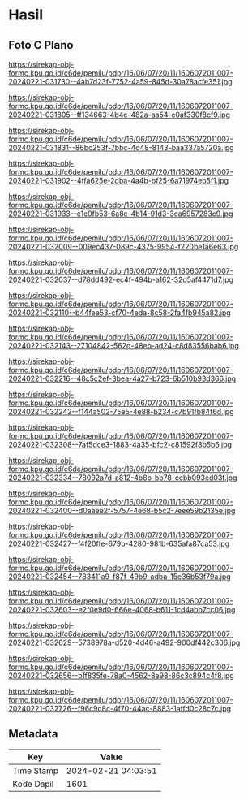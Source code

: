 # Hasil

## Foto C Plano

https://sirekap-obj-formc.kpu.go.id/c6de/pemilu/pdpr/16/06/07/20/11/1606072011007-20240221-031730--4ab7d23f-7752-4a59-845d-30a78acfe351.jpg

https://sirekap-obj-formc.kpu.go.id/c6de/pemilu/pdpr/16/06/07/20/11/1606072011007-20240221-031805--ff134663-4b4c-482a-aa54-c0af330f8cf9.jpg

https://sirekap-obj-formc.kpu.go.id/c6de/pemilu/pdpr/16/06/07/20/11/1606072011007-20240221-031831--86bc253f-7bbc-4d48-8143-baa337a5720a.jpg

https://sirekap-obj-formc.kpu.go.id/c6de/pemilu/pdpr/16/06/07/20/11/1606072011007-20240221-031902--4ffa625e-2dba-4a4b-bf25-6a71974eb5f1.jpg

https://sirekap-obj-formc.kpu.go.id/c6de/pemilu/pdpr/16/06/07/20/11/1606072011007-20240221-031933--e1c0fb53-6a8c-4b14-91d3-3ca6957283c9.jpg

https://sirekap-obj-formc.kpu.go.id/c6de/pemilu/pdpr/16/06/07/20/11/1606072011007-20240221-032009--009ec437-089c-4375-9954-f220be1a6e63.jpg

https://sirekap-obj-formc.kpu.go.id/c6de/pemilu/pdpr/16/06/07/20/11/1606072011007-20240221-032037--d78dd492-ec4f-494b-a162-32d5af4471d7.jpg

https://sirekap-obj-formc.kpu.go.id/c6de/pemilu/pdpr/16/06/07/20/11/1606072011007-20240221-032110--b44fee53-cf70-4eda-8c58-2fa4fb945a82.jpg

https://sirekap-obj-formc.kpu.go.id/c6de/pemilu/pdpr/16/06/07/20/11/1606072011007-20240221-032143--27104842-562d-48eb-ad24-c8d83556bab6.jpg

https://sirekap-obj-formc.kpu.go.id/c6de/pemilu/pdpr/16/06/07/20/11/1606072011007-20240221-032216--48c5c2ef-3bea-4a27-b723-6b510b93d366.jpg

https://sirekap-obj-formc.kpu.go.id/c6de/pemilu/pdpr/16/06/07/20/11/1606072011007-20240221-032242--f144a502-75e5-4e88-b234-c7b91fb84f6d.jpg

https://sirekap-obj-formc.kpu.go.id/c6de/pemilu/pdpr/16/06/07/20/11/1606072011007-20240221-032308--7af5dce3-1883-4a35-bfc2-c81592f8b5b6.jpg

https://sirekap-obj-formc.kpu.go.id/c6de/pemilu/pdpr/16/06/07/20/11/1606072011007-20240221-032334--78092a7d-a812-4b8b-bb78-ccbb093cd03f.jpg

https://sirekap-obj-formc.kpu.go.id/c6de/pemilu/pdpr/16/06/07/20/11/1606072011007-20240221-032400--d0aaee2f-5757-4e68-b5c2-7eee59b2135e.jpg

https://sirekap-obj-formc.kpu.go.id/c6de/pemilu/pdpr/16/06/07/20/11/1606072011007-20240221-032427--f4f20ffe-679b-4280-981b-635afa87ca53.jpg

https://sirekap-obj-formc.kpu.go.id/c6de/pemilu/pdpr/16/06/07/20/11/1606072011007-20240221-032454--783411a9-f87f-49b9-adba-15e36b53f79a.jpg

https://sirekap-obj-formc.kpu.go.id/c6de/pemilu/pdpr/16/06/07/20/11/1606072011007-20240221-032603--e2f0e9d0-666e-4068-b611-1cd4abb7cc06.jpg

https://sirekap-obj-formc.kpu.go.id/c6de/pemilu/pdpr/16/06/07/20/11/1606072011007-20240221-032629--5738978a-d520-4d46-a492-900df442c306.jpg

https://sirekap-obj-formc.kpu.go.id/c6de/pemilu/pdpr/16/06/07/20/11/1606072011007-20240221-032656--bff835fe-78a0-4562-8e98-86c3c894c4f8.jpg

https://sirekap-obj-formc.kpu.go.id/c6de/pemilu/pdpr/16/06/07/20/11/1606072011007-20240221-032726--f96c9c8c-4f70-44ac-8883-1affd0c28c7c.jpg


## Metadata

| Key        | Value               |
| ---------- | ------------------- |
| Time Stamp | 2024-02-21 04:03:51 |
| Kode Dapil | 1601                |




